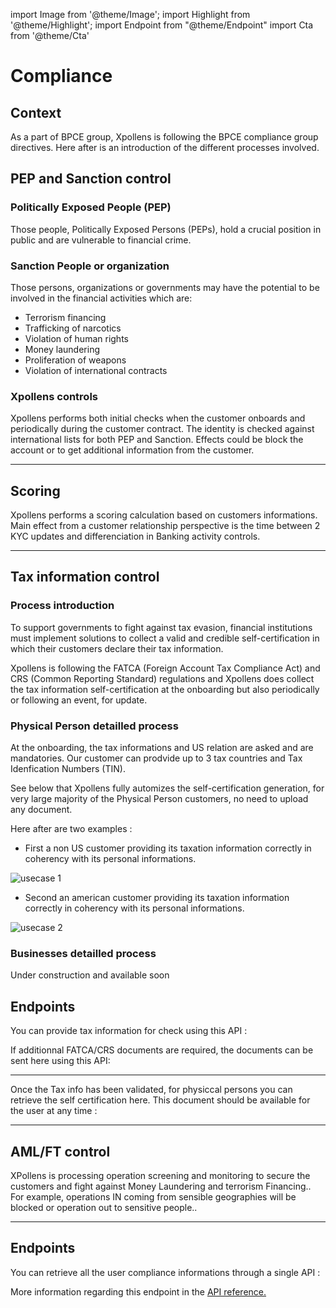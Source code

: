import Image from '@theme/Image';
import Highlight from '@theme/Highlight';
import Endpoint from "@theme/Endpoint"
import Cta from '@theme/Cta'




# Compliance

## Context

As a part of BPCE group, Xpollens is following the BPCE compliance group directives. 
Here after is an introduction of the different processes involved.

## PEP and Sanction control

### Politically Exposed People (PEP)
Those people, Politically Exposed Persons (PEPs), hold a crucial position in public and are vulnerable to financial crime.

### Sanction People or organization
Those persons, organizations or governments may have the potential to be involved in the financial activities which are:  
- Terrorism financing
- Trafficking of narcotics
- Violation of human rights
- Money laundering
- Proliferation of weapons
- Violation of international contracts

### Xpollens controls
Xpollens performs both initial checks when the customer onboards and periodically during the customer contract.
The identity is checked against international lists for both PEP and Sanction.
Effects could be block the account or to get additional information from the customer.

---

## Scoring 
Xpollens performs a scoring calculation based on customers informations.
Main effect from a customer relationship perspective is the time between 2 KYC updates and differenciation in Banking activity controls.

---

## Tax information control

### Process introduction
To support governments to fight against tax evasion, financial institutions must implement solutions to collect a valid and credible self-certification in which their customers declare their tax information. 

Xpollens is following the FATCA (Foreign Account Tax Compliance Act) and CRS (Common Reporting Standard) regulations and Xpollens does collect  the tax information self-certification at the onboarding but also periodically or following an event, for update.

### Physical Person detailled process
At the onboarding, the tax informations and US relation are asked and are mandatories.
Our customer can prodvide up to 3 tax countries and Tax Idenfication Numbers (TIN).

<Highlight>
See below that Xpollens fully automizes the self-certification generation, for very large majority of the Physical Person customers, no need to upload any document. 
</Highlight>

Here after are two examples :
- First a non US customer providing its taxation information correctly in coherency with its personal informations.

<Image src="docs/Compliance-Tax-Info-NonUS.png" alt="usecase 1"/>

- Second an american customer providing its taxation information correctly in coherency with its personal informations.

<Image src="docs/Compliance-Tax-Info-US.png" alt="usecase 2"/>

### Businesses detailled process
Under construction and available soon

## Endpoints

You can provide tax information for check using this API :

<Endpoint apiUrl="/v2.1/compliance" path="/api/v2.1/user/{appUserId}/fatcaEai" method="patch"/>


If additionnal FATCA/CRS documents are required, the documents can be sent here using this API:

<Endpoint apiUrl="/v2.0/kyc.usermanagment" path="/api/v2.0/users/{appUserId}/fatca/attachments" method="post"/>

***

Once the Tax info has been validated, for physiccal persons you can retrieve the self certification here. This document should be available for the user at any time :

<Endpoint apiUrl="/v2.1/compliance" path="/api/v2.1/user/{appUserId}/self-certification" method="get"/> 

---

## AML/FT control
XPollens is processing operation screening and monitoring to secure the customers and fight against Money Laundering and terrorism Financing..
For example, operations IN coming from sensible geographies will be blocked or operation out to sensitive people..

---

## Endpoints

You can retrieve all the user compliance informations through a single API :

<Endpoint apiUrl="/v2.1/compliance" path="/api/v2.1/user/compliance/{appUserId}" method="get"/>

More information regarding this endpoint in the [API reference.](/api/Compliance)
